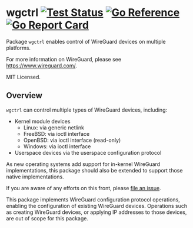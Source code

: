 # wgctrl [![Test Status](https://github.com/WireKCP/wkctrl/workflows/Linux%20Test/badge.svg)](https://github.com/WireKCP/wkctrl/actions) [![Go Reference](https://pkg.go.dev/badge/golang.zx2c4.com/wirekcp/wkctrl.svg)](https://pkg.go.dev/golang.zx2c4.com/wirekcp/wkctrl) [![Go Report Card](https://goreportcard.com/badge/github.com/wirekcp/wkctrl)](https://goreportcard.com/report/github.com/wirekcp/wkctrl)


Package `wgctrl` enables control of WireGuard devices on multiple platforms.

For more information on WireGuard, please see <https://www.wireguard.com/>.

MIT Licensed.

## Overview

`wgctrl` can control multiple types of WireGuard devices, including:

- Kernel module devices
  - Linux: via generic netlink
  - FreeBSD: via ioctl interface
  - OpenBSD: via ioctl interface (read-only)
  - Windows: via ioctl interface
- Userspace devices via the userspace configuration protocol

As new operating systems add support for in-kernel WireGuard implementations,
this package should also be extended to support those native implementations.

If you are aware of any efforts on this front, please
[file an issue](https://github.com/WireKCP/wkctrl/issues/new).

This package implements WireGuard configuration protocol operations, enabling
the configuration of existing WireGuard devices. Operations such as creating
WireGuard devices, or applying IP addresses to those devices, are out of scope
for this package.
